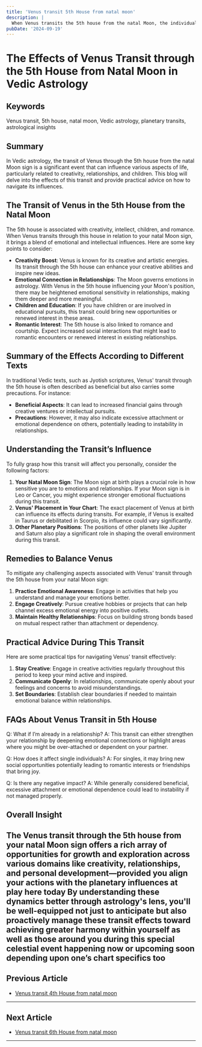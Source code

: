 ```yaml
---
title: 'Venus transit 5th House from natal moon'
description: |
  When Venus transits the 5th house from the natal Moon, the individual enjoys success in creative and intellectual pursuits, as well as happiness from children and family. The period is marked by financial gains, social recognition, and the birth of new relationships or children.
pubDate: '2024-09-19'
---
```


# The Effects of Venus Transit through the 5th House from Natal Moon in Vedic Astrology

## Keywords
Venus transit, 5th house, natal moon, Vedic astrology, planetary transits, astrological insights

## Summary

In Vedic astrology, the transit of Venus through the 5th house from the natal Moon sign is a significant event that can influence various aspects of life, particularly related to creativity, relationships, and children. This blog will delve into the effects of this transit and provide practical advice on how to navigate its influences.

## The Transit of Venus in the 5th House from the Natal Moon

The 5th house is associated with creativity, intellect, children, and romance. When Venus transits through this house in relation to your natal Moon sign, it brings a blend of emotional and intellectual influences. Here are some key points to consider:

- **Creativity Boost**: Venus is known for its creative and artistic energies. Its transit through the 5th house can enhance your creative abilities and inspire new ideas.
- **Emotional Connection in Relationships**: The Moon governs emotions in astrology. With Venus in the 5th house influencing your Moon's position, there may be heightened emotional sensitivity in relationships, making them deeper and more meaningful.
- **Children and Education**: If you have children or are involved in educational pursuits, this transit could bring new opportunities or renewed interest in these areas.
- **Romantic Interest**: The 5th house is also linked to romance and courtship. Expect increased social interactions that might lead to romantic encounters or renewed interest in existing relationships.

## Summary of the Effects According to Different Texts

In traditional Vedic texts, such as Jyotish scriptures, Venus' transit through the 5th house is often described as beneficial but also carries some precautions. For instance:

- **Beneficial Aspects**: It can lead to increased financial gains through creative ventures or intellectual pursuits.
- **Precautions**: However, it may also indicate excessive attachment or emotional dependence on others, potentially leading to instability in relationships.

## Understanding the Transit’s Influence

To fully grasp how this transit will affect you personally, consider the following factors:

1. **Your Natal Moon Sign**: The Moon sign at birth plays a crucial role in how sensitive you are to emotions and relationships. If your Moon sign is in Leo or Cancer, you might experience stronger emotional fluctuations during this transit.
2. **Venus' Placement in Your Chart**: The exact placement of Venus at birth can influence its effects during transits. For example, if Venus is exalted in Taurus or debilitated in Scorpio, its influence could vary significantly.
3. **Other Planetary Positions**: The positions of other planets like Jupiter and Saturn also play a significant role in shaping the overall environment during this transit.

## Remedies to Balance Venus

To mitigate any challenging aspects associated with Venus' transit through the 5th house from your natal Moon sign:

1. **Practice Emotional Awareness**: Engage in activities that help you understand and manage your emotions better.
2. **Engage Creatively**: Pursue creative hobbies or projects that can help channel excess emotional energy into positive outlets.
3. **Maintain Healthy Relationships**: Focus on building strong bonds based on mutual respect rather than attachment or dependency.

## Practical Advice During This Transit

Here are some practical tips for navigating Venus' transit effectively:

1. **Stay Creative**: Engage in creative activities regularly throughout this period to keep your mind active and inspired.
2. **Communicate Openly**: In relationships, communicate openly about your feelings and concerns to avoid misunderstandings.
3. **Set Boundaries**: Establish clear boundaries if needed to maintain emotional balance within relationships.

## FAQs About Venus Transit in 5th House

Q: What if I’m already in a relationship?
A: This transit can either strengthen your relationship by deepening emotional connections or highlight areas where you might be over-attached or dependent on your partner.

Q: How does it affect single individuals?
A: For singles, it may bring new social opportunities potentially leading to romantic interests or friendships that bring joy.

Q: Is there any negative impact?
A: While generally considered beneficial, excessive attachment or emotional dependence could lead to instability if not managed properly.

## Overall Insight

The Venus transit through the 5th house from your natal Moon sign offers a rich array of opportunities for growth and exploration across various domains like creativity, relationships, and personal development—provided you align your actions with the planetary influences at play here today By understanding these dynamics better through astrology's lens, you'll be well-equipped not just to anticipate but also proactively manage these transit effects toward achieving greater harmony within yourself as well as those around you during this special celestial event happening now or upcoming soon depending upon one’s chart specifics too
---

## Previous Article
- [Venus transit 4th House from natal moon](200604_Venus_transit_4th_House_from_natal_moon.md)

---

## Next Article
- [Venus transit 6th House from natal moon](200606_Venus_transit_6th_House_from_natal_moon.md)

---
